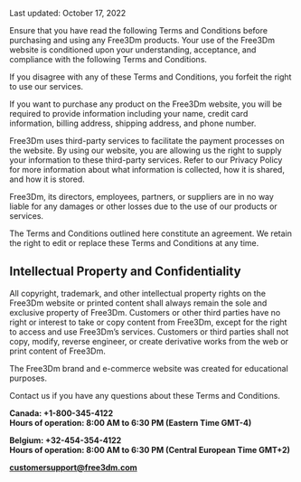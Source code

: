 ﻿Last updated: October 17, 2022

Ensure that you have read the following Terms and Conditions before purchasing and using any Free3Dm products. Your use of the Free3Dm website is conditioned upon your understanding, acceptance, and compliance with the following Terms and Conditions.

If you disagree with any of these Terms and Conditions, you forfeit the right to use our services.

If you want to purchase any product on the Free3Dm website, you will be required to provide information including your name, credit card information, billing address, shipping address, and phone number.

Free3Dm uses third-party services to facilitate the payment processes on the website. By using our website, you are allowing us the right to supply your information to these third-party services. Refer to our Privacy Policy for more information about what information is collected, how it is shared, and how it is stored.

Free3Dm, its directors, employees, partners, or suppliers are in no way liable for any damages or other losses due to the use of our products or services.

The Terms and Conditions outlined here constitute an agreement. We retain the right to edit or replace these Terms and Conditions at any time.

## Intellectual Property and Confidentiality

All copyright, trademark, and other intellectual property rights on the Free3Dm website or printed content shall always remain the sole and exclusive property of Free3Dm. Customers or other third parties have no right or interest to take or copy content from Free3Dm, except for the right to access and use Free3Dm’s services. Customers or third parties shall not copy, modify, reverse engineer, or create derivative works from the web or print content of Free3Dm.

The Free3Dm brand and e-commerce website was created for educational purposes.

Contact us if you have any questions about these Terms and Conditions.

**Canada: +1-800-345-4122  
Hours of operation: 8:00 AM to 6:30 PM (Eastern Time GMT-4)**

**Belgium: +32-454-354-4122  
Hours of operation: 8:00 AM to 6:30 PM (Central European Time GMT+2)**

[**customersupport@free3dm.com**](mailto:customersupport@free3dm.com)
